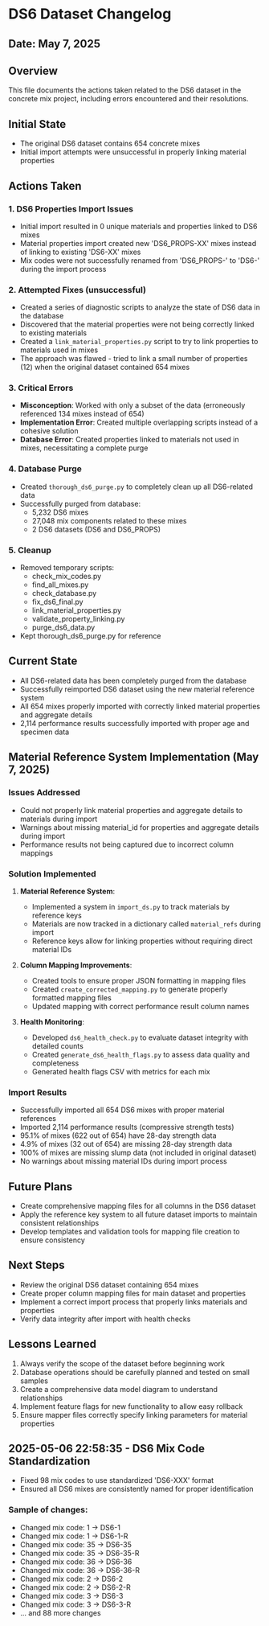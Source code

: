 # DS6 Dataset Changelog

## Date: May 7, 2025

## Overview
This file documents the actions taken related to the DS6 dataset in the concrete mix project, including errors encountered and their resolutions.

## Initial State
- The original DS6 dataset contains 654 concrete mixes
- Initial import attempts were unsuccessful in properly linking material properties

## Actions Taken

### 1. DS6 Properties Import Issues
- Initial import resulted in 0 unique materials and properties linked to DS6 mixes
- Material properties import created new 'DS6_PROPS-XX' mixes instead of linking to existing 'DS6-XX' mixes
- Mix codes were not successfully renamed from 'DS6_PROPS-' to 'DS6-' during the import process

### 2. Attempted Fixes (unsuccessful)
- Created a series of diagnostic scripts to analyze the state of DS6 data in the database
- Discovered that the material properties were not being correctly linked to existing materials
- Created a `link_material_properties.py` script to try to link properties to materials used in mixes
- The approach was flawed - tried to link a small number of properties (12) when the original dataset contained 654 mixes

### 3. Critical Errors
- **Misconception**: Worked with only a subset of the data (erroneously referenced 134 mixes instead of 654)
- **Implementation Error**: Created multiple overlapping scripts instead of a cohesive solution
- **Database Error**: Created properties linked to materials not used in mixes, necessitating a complete purge

### 4. Database Purge
- Created `thorough_ds6_purge.py` to completely clean up all DS6-related data
- Successfully purged from database:
  - 5,232 DS6 mixes
  - 27,048 mix components related to these mixes
  - 2 DS6 datasets (DS6 and DS6_PROPS)

### 5. Cleanup
- Removed temporary scripts:
  - check_mix_codes.py
  - find_all_mixes.py
  - check_database.py
  - fix_ds6_final.py
  - link_material_properties.py
  - validate_property_linking.py
  - purge_ds6_data.py
- Kept thorough_ds6_purge.py for reference

## Current State
- All DS6-related data has been completely purged from the database
- Successfully reimported DS6 dataset using the new material reference system
- All 654 mixes properly imported with correctly linked material properties and aggregate details
- 2,114 performance results successfully imported with proper age and specimen data

## Material Reference System Implementation (May 7, 2025)

### Issues Addressed
- Could not properly link material properties and aggregate details to materials during import
- Warnings about missing material_id for properties and aggregate details during import
- Performance results not being captured due to incorrect column mappings

### Solution Implemented
1. **Material Reference System**:
   - Implemented a system in `import_ds.py` to track materials by reference keys
   - Materials are now tracked in a dictionary called `material_refs` during import
   - Reference keys allow for linking properties without requiring direct material IDs

2. **Column Mapping Improvements**:
   - Created tools to ensure proper JSON formatting in mapping files
   - Created `create_corrected_mapping.py` to generate properly formatted mapping files
   - Updated mapping with correct performance result column names

3. **Health Monitoring**:
   - Developed `ds6_health_check.py` to evaluate dataset integrity with detailed counts
   - Created `generate_ds6_health_flags.py` to assess data quality and completeness
   - Generated health flags CSV with metrics for each mix

### Import Results
- Successfully imported all 654 DS6 mixes with proper material references
- Imported 2,114 performance results (compressive strength tests)
- 95.1% of mixes (622 out of 654) have 28-day strength data
- 4.9% of mixes (32 out of 654) are missing 28-day strength data
- 100% of mixes are missing slump data (not included in original dataset)
- No warnings about missing material IDs during import process

## Future Plans
- Create comprehensive mapping files for all columns in the DS6 dataset
- Apply the reference key system to all future dataset imports to maintain consistent relationships
- Develop templates and validation tools for mapping file creation to ensure consistency

## Next Steps
- Review the original DS6 dataset containing 654 mixes
- Create proper column mapping files for main dataset and properties
- Implement a correct import process that properly links materials and properties
- Verify data integrity after import with health checks

## Lessons Learned
1. Always verify the scope of the dataset before beginning work
2. Database operations should be carefully planned and tested on small samples
3. Create a comprehensive data model diagram to understand relationships
4. Implement feature flags for new functionality to allow easy rollback
5. Ensure mapper files correctly specify linking parameters for material properties

## 2025-05-06 22:58:35 - DS6 Mix Code Standardization

* Fixed 98 mix codes to use standardized 'DS6-XXX' format
* Ensured all DS6 mixes are consistently named for proper identification

### Sample of changes:

* Changed mix code: 1 -> DS6-1
* Changed mix code: 1 -> DS6-1-R
* Changed mix code: 35 -> DS6-35
* Changed mix code: 35 -> DS6-35-R
* Changed mix code: 36 -> DS6-36
* Changed mix code: 36 -> DS6-36-R
* Changed mix code: 2 -> DS6-2
* Changed mix code: 2 -> DS6-2-R
* Changed mix code: 3 -> DS6-3
* Changed mix code: 3 -> DS6-3-R
* ... and 88 more changes
